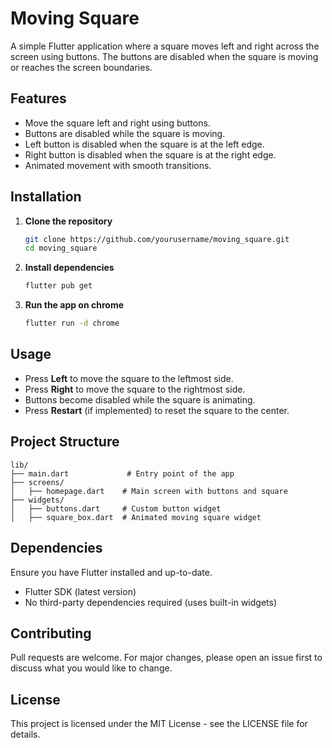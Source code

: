 # Moving Square

A simple Flutter application where a square moves left and right across the screen using buttons. The buttons are disabled when the square is moving or reaches the screen boundaries.

## Features
- Move the square left and right using buttons.
- Buttons are disabled while the square is moving.
- Left button is disabled when the square is at the left edge.
- Right button is disabled when the square is at the right edge.
- Animated movement with smooth transitions.

## Installation

1. **Clone the repository**
   ```sh
   git clone https://github.com/yourusername/moving_square.git
   cd moving_square
   ```
2. **Install dependencies**
   ```sh
   flutter pub get
   ```
3. **Run the app on chrome**
   ```sh
   flutter run -d chrome
   ```

## Usage
- Press **Left** to move the square to the leftmost side.
- Press **Right** to move the square to the rightmost side.
- Buttons become disabled while the square is animating.
- Press **Restart** (if implemented) to reset the square to the center.

## Project Structure
```
lib/
├── main.dart             # Entry point of the app
├── screens/
│   ├── homepage.dart    # Main screen with buttons and square
├── widgets/
│   ├── buttons.dart     # Custom button widget
│   ├── square_box.dart  # Animated moving square widget
```

## Dependencies
Ensure you have Flutter installed and up-to-date.
- Flutter SDK (latest version)
- No third-party dependencies required (uses built-in widgets)

## Contributing
Pull requests are welcome. For major changes, please open an issue first to discuss what you would like to change.

## License
This project is licensed under the MIT License - see the LICENSE file for details.

#
